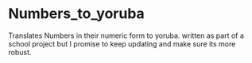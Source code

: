# Numbers_to_yoruba
Translates Numbers in their numeric form to yoruba. written as part of a school project but I promise to keep updating and make sure its more robust.
